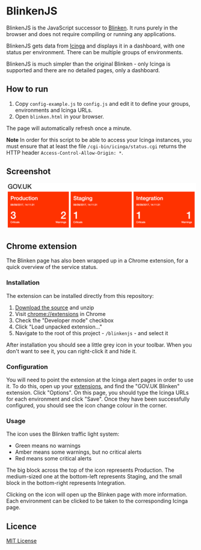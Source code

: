 # BlinkenJS

BlinkenJS is the JavaScript successor to [Blinken](https://github.com/alphagov/blinken). It runs purely in the browser and does not require compiling or running any applications.

BlinkenJS gets data from [Icinga](https://www.icinga.com/) and displays it in a dashboard, with one status per environment. There can be multiple groups of environments.

BlinkenJS is much simpler than the original Blinken - only Icinga is supported and there are no detailed pages, only a dashboard.

## How to run

1. Copy `config-example.js` to `config.js` and edit it to define your groups, environments and Icinga URLs.
2. Open `blinken.html` in your browser.

The page will automatically refresh once a minute.

**Note** In order for this script to be able to access your Icinga instances, you must ensure that at least the file `/cgi-bin/icinga/status.cgi` returns the HTTP header `Access-Control-Allow-Origin: *`.

## Screenshot

![Screenshot of BlinkenJS in action](docs/screenshot.png)

## Chrome extension

The Blinken page has also been wrapped up in a Chrome extension, for a quick overview of the service status.

### Installation

The extension can be installed directly from this repository:

1. [Download the source][source] and unzip
2. Visit [chrome://extensions][extensions] in Chrome
3. Check the "Developer mode" checkbox
4. Click "Load unpacked extension..."
5. Navigate to the root of this project - `/blinkenjs` - and select it

After installation you should see a little grey icon in your toolbar. When you don't want to see it, you can right-click it and hide it.

### Configuration

You will need to point the extension at the Icinga alert pages in order to use it. To do this, open up your [extensions][extensions], and find the "GOV.UK Blinken" extension. Click "Options". On this page, you should type the Icinga URLs for each environment and click "Save". Once they have been successfully configured, you should see the icon change colour in the corner.

### Usage

The icon uses the Blinken traffic light system:

- Green means no warnings
- Amber means some warnings, but no critical alerts
- Red means some critical alerts

The big block across the top of the icon represents Production. The medium-sized one at the bottom-left represents
Staging, and the small block in the bottom-right represents Integration.

Clicking on the icon will open up the Blinken page with more information. Each environment can be clicked to be taken
to the corresponding Icinga page.  

[source]: https://github.com/alphagov/blinkenjs/archive/master.zip
[extensions]: chrome://extensions

## Licence

[MIT License](LICENCE)
